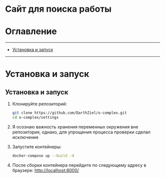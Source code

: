 # Сайт для поиска работы

# Оглавление #

___
- [Установка и запуск](#установка-и-запуск)



___

# Установка и запуск #


## Установка и запуск

1. Клонируйте репозиторий:

    ```bash
    git clone https://github.com/DarthZiel/o-complex.git
    cd o-complex/settings
    ```


2. Я осознаю важность хранения переменных окружения вне репозитория, однако, для упрощения процесса проверки сделал исключение
   

3.  Запустите контейнеры:

    ```bash
    docker-compose up --build -d
    ```



4. После сборки контейнера перейдите по следующему адресу в браузере: [http://localhost:8000/](http://localhost:8000/)
 


